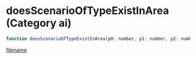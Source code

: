 # doesScenarioOfTypeExistInArea (Category ai)

```js
function doesScenarioOfTypeExistInArea(p0: number, p1: number, p2: number, p3: intPtr, p4: number, p5: boolean): Array
```

[filename](doesScenarioOfTypeExistInArea_m.md ':include')